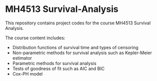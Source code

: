 # MH4513 Survival-Analysis
This repository contains project codes for the course MH4513 Survival Analysis.

The course content includes: 
- Distribution functions of survival time and types of censoring 
- Non-parametric methods for survival analysis such as Kepler-Meier estimator
- Parametric methods for survival analysis
- Tests of goodness of fit such as AIC and BIC 
- Cox-PH model 
